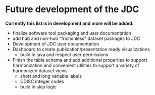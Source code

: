 # Future development of the JDC


**Currently this list is in development and more will be added:**

- finalize software tool packaging and user documentation
- add hub and non-hub "frictionless" dataset packages to JDC
- Development of JDC user documentation
- Dashboard to create publication/presentation ready visualizations
    - build in java and respect user permissions
- Finish the table schema and add additional properties to support harmonization and convenient utilities to support a variety of harmonized dataset views
    - short and long variable labels
    - CDISC integer codes
    - build in skip logic





